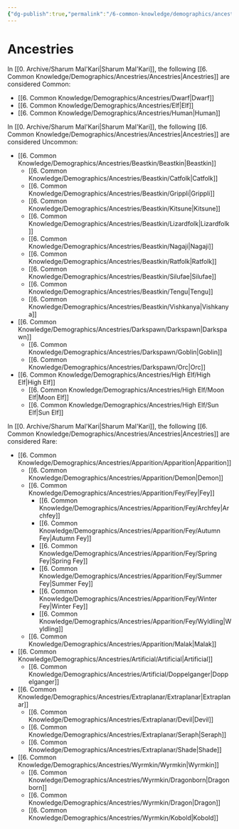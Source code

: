 ```yaml
---
{"dg-publish":true,"permalink":"/6-common-knowledge/demographics/ancestries/ancestries/","noteIcon":""}
---
```


# Ancestries

In [[0. Archive/Sharum Mal'Kari\|Sharum Mal'Kari]], the following [[6. Common Knowledge/Demographics/Ancestries/Ancestries\|Ancestries]] are considered Common:

- [[6. Common Knowledge/Demographics/Ancestries/Dwarf\|Dwarf]] 
- [[6. Common Knowledge/Demographics/Ancestries/Elf\|Elf]] 
- [[6. Common Knowledge/Demographics/Ancestries/Human\|Human]]

In [[0. Archive/Sharum Mal'Kari\|Sharum Mal'Kari]], the following [[6. Common Knowledge/Demographics/Ancestries/Ancestries\|Ancestries]] are considered Uncommon: 

- [[6. Common Knowledge/Demographics/Ancestries/Beastkin/Beastkin\|Beastkin]] 
	- [[6. Common Knowledge/Demographics/Ancestries/Beastkin/Catfolk\|Catfolk]] 
	- [[6. Common Knowledge/Demographics/Ancestries/Beastkin/Grippli\|Grippli]] 
	- [[6. Common Knowledge/Demographics/Ancestries/Beastkin/Kitsune\|Kitsune]] 
	- [[6. Common Knowledge/Demographics/Ancestries/Beastkin/Lizardfolk\|Lizardfolk]] 
	- [[6. Common Knowledge/Demographics/Ancestries/Beastkin/Nagaji\|Nagaji]] 
	- [[6. Common Knowledge/Demographics/Ancestries/Beastkin/Ratfolk\|Ratfolk]] 
	- [[6. Common Knowledge/Demographics/Ancestries/Beastkin/Silufae\|Silufae]] 
	- [[6. Common Knowledge/Demographics/Ancestries/Beastkin/Tengu\|Tengu]] 
	- [[6. Common Knowledge/Demographics/Ancestries/Beastkin/Vishkanya\|Vishkanya]] 
- [[6. Common Knowledge/Demographics/Ancestries/Darkspawn/Darkspawn\|Darkspawn]] 
	- [[6. Common Knowledge/Demographics/Ancestries/Darkspawn/Goblin\|Goblin]] 
	- [[6. Common Knowledge/Demographics/Ancestries/Darkspawn/Orc\|Orc]] 
- [[6. Common Knowledge/Demographics/Ancestries/High Elf/High Elf\|High Elf]] 
	- [[6. Common Knowledge/Demographics/Ancestries/High Elf/Moon Elf\|Moon Elf]] 
	- [[6. Common Knowledge/Demographics/Ancestries/High Elf/Sun Elf\|Sun Elf]]

In [[0. Archive/Sharum Mal'Kari\|Sharum Mal'Kari]], the following [[6. Common Knowledge/Demographics/Ancestries/Ancestries\|Ancestries]] are considered Rare:

- [[6. Common Knowledge/Demographics/Ancestries/Apparition/Apparition\|Apparition]] 
	- [[6. Common Knowledge/Demographics/Ancestries/Apparition/Demon\|Demon]] 
	- [[6. Common Knowledge/Demographics/Ancestries/Apparition/Fey/Fey\|Fey]] 
		- [[6. Common Knowledge/Demographics/Ancestries/Apparition/Fey/Archfey\|Archfey]] 
		- [[6. Common Knowledge/Demographics/Ancestries/Apparition/Fey/Autumn Fey\|Autumn Fey]] 
		- [[6. Common Knowledge/Demographics/Ancestries/Apparition/Fey/Spring Fey\|Spring Fey]] 
		- [[6. Common Knowledge/Demographics/Ancestries/Apparition/Fey/Summer Fey\|Summer Fey]] 
		- [[6. Common Knowledge/Demographics/Ancestries/Apparition/Fey/Winter Fey\|Winter Fey]] 
		- [[6. Common Knowledge/Demographics/Ancestries/Apparition/Fey/Wyldling\|Wyldling]] 
	- [[6. Common Knowledge/Demographics/Ancestries/Apparition/Malak\|Malak]] 
- [[6. Common Knowledge/Demographics/Ancestries/Artificial/Artificial\|Artificial]] 
	- [[6. Common Knowledge/Demographics/Ancestries/Artificial/Doppelganger\|Doppelganger]] 
- [[6. Common Knowledge/Demographics/Ancestries/Extraplanar/Extraplanar\|Extraplanar]]
	- [[6. Common Knowledge/Demographics/Ancestries/Extraplanar/Devil\|Devil]] 
	- [[6. Common Knowledge/Demographics/Ancestries/Extraplanar/Seraph\|Seraph]] 
	- [[6. Common Knowledge/Demographics/Ancestries/Extraplanar/Shade\|Shade]] 
-  [[6. Common Knowledge/Demographics/Ancestries/Wyrmkin/Wyrmkin\|Wyrmkin]] 
	- [[6. Common Knowledge/Demographics/Ancestries/Wyrmkin/Dragonborn\|Dragonborn]] 
	- [[6. Common Knowledge/Demographics/Ancestries/Wyrmkin/Dragon\|Dragon]] 
	- [[6. Common Knowledge/Demographics/Ancestries/Wyrmkin/Kobold\|Kobold]] 

